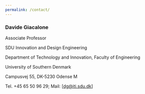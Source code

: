 ```yaml
---
permalink: /contact/
---
```



### Davide Giacalone

Associate Professor

SDU Innovation and Design Engineering

Department of Technology and Innovation, Faculty of Engineering

University of Southern Denmark

Campusvej 55, DK-5230 Odense M


Tel.	+45 65 50 96 29; Mail: [dg@iti.sdu.dk]
